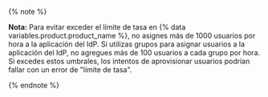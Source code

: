 {% note %}

**Nota:** Para evitar exceder el límite de tasa en {% data variables.product.product_name %}, no asignes más de 1000 usuarios por hora a la aplicación del IdP. Si utilizas grupos para asignar usuarios a la aplicación del IdP, no agregues más de 100 usuarios a cada grupo por hora. Si excedes estos umbrales, los intentos de aprovisionar usuarios podrían fallar con un error de "límite de tasa".

{% endnote %}